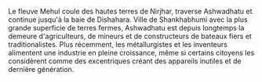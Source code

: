 Le fleuve Mehul coule des hautes terres de Nirjhar, traverse Ashwadhatu et continue jusqu'à la baie de Dishahara. Ville de Shankhabhumi avec la plus grande superficie de terres fermes, Ashwadhatu est depuis longtemps la demeure d'agriculteurs, de mineurs et de constructeurs de bateaux fiers et traditionalistes. Plus récemment, les métallurgistes et les inventeurs alimentent une industrie en pleine croissance, même si certains citoyens les considèrent comme des excentriques créant des appareils inutiles et de dernière génération.
